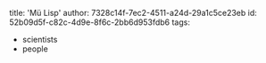 title: 'Mü Lisp'
author: 7328c14f-7ec2-4511-a24d-29a1c5ce23eb
id: 52b09d5f-c82c-4d9e-8f6c-2bb6d953fdb6
tags:
  - scientists
  - people
